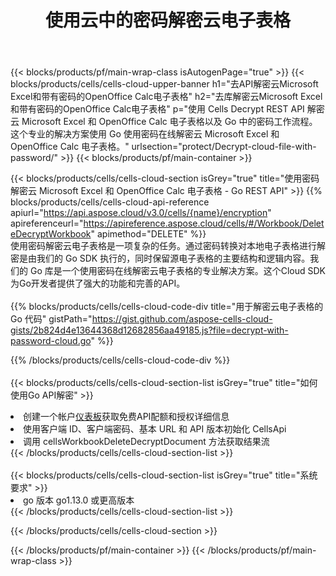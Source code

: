 ﻿---
title: 使用云中的密码解密云电子表格
description: 适用于 Microsoft Excel 和 OpenOffice Calc 的云 API 和 SDK 使用云文件上的密码进行解密。通过Cells云API解密云电子表格。SDK支持多种开发语言。它们包括 Android、C#、Go、Java、NodeJS、Perl、PHP、Python、Ruby 和 swift。
url: /zh/go/protect/decrypt-cloud-file-with-password/
---
{{< blocks/products/pf/main-wrap-class isAutogenPage="true" >}}
{{< blocks/products/cells/cells-cloud-upper-banner h1="去API解密云Microsoft Excel和带有密码的OpenOffice Calc电子表格" h2="去库解密云Microsoft Excel和带有密码的OpenOffice Calc电子表格" p="使用 Cells Decrypt REST API 解密云 Microsoft Excel 和 OpenOffice Calc 电子表格以及 Go 中的密码工作流程。这个专业的解决方案使用 Go 使用密码在线解密云 Microsoft Excel 和 OpenOffice Calc 电子表格。" urlsection="protect/Decrypt-cloud-file-with-password/" >}}
{{< blocks/products/pf/main-container >}}

{{< blocks/products/cells/cells-cloud-section isGrey="true" title="使用密码解密云 Microsoft Excel 和 OpenOffice Calc 电子表格 - Go REST API" >}}
{{% blocks/products/cells/cells-cloud-api-reference apiurl="https://api.aspose.cloud/v3.0/cells/{name}/encryption" apireferenceurl="https://apireference.aspose.cloud/cells/#/Workbook/DeleteDecryptWorkbook" apimethod="DELETE" %}}
<br/>
使用密码解密云电子表格是一项复杂的任务。通过密码转换对本地电子表格进行解密是由我们的 Go SDK 执行的，同时保留源电子表格的主要结构和逻辑内容。我们的 Go 库是一个使用密码在线解密云电子表格的专业解决方案。这个Cloud SDK为Go开发者提供了强大的功能和完善的API。
<br/>
<br/>
{{% blocks/products/cells/cells-cloud-code-div title="用于解密云电子表格的 Go 代码" gistPath="https://gist.github.com/aspose-cells-cloud-gists/2b824d4e13644368d12682856aa49185.js?file=decrypt-with-password-cloud.go" %}}
  
{{% /blocks/products/cells/cells-cloud-code-div %}}
<br/>
<br/>
{{< blocks/products/cells/cells-cloud-section-list isGrey="true" title="如何使用Go API解密" >}}
<li>创建一个帐户<a href="https://dashboard.aspose.cloud/">仪表板</a>获取免费API配额和授权详细信息</li>
<li>使用客户端 ID、客户端密码、基本 URL 和 API 版本初始化 CellsApi</li>
<li>调用 cellsWorkbookDeleteDecryptDocument 方法获取结果流</li>
{{< /blocks/products/cells/cells-cloud-section-list >}}
<br/>
<br/>
{{< blocks/products/cells/cells-cloud-section-list isGrey="true" title="系统要求" >}}
<li>go 版本 go1.13.0 或更高版本</li>
{{< /blocks/products/cells/cells-cloud-section-list >}}

{{< /blocks/products/cells/cells-cloud-section >}}

{{< /blocks/products/pf/main-container >}}
{{< /blocks/products/pf/main-wrap-class >}}
